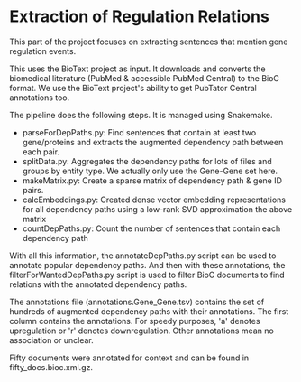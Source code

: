 # Extraction of Regulation Relations

This part of the project focuses on extracting sentences that mention gene regulation events.

This uses the BioText project as input. It downloads and converts the biomedical literature (PubMed & accessible PubMed Central) to the BioC format. We use the BioText project's ability to get PubTator Central annotations too.

The pipeline does the following steps. It is managed using Snakemake.
- parseForDepPaths.py: Find sentences that contain at least two gene/proteins and extracts the augmented dependency path between each pair.
- splitData.py: Aggregates the dependency paths for lots of files and groups by entity type. We actually only use the Gene-Gene set here.
- makeMatrix.py: Create a sparse matrix of dependency path & gene ID pairs.
- calcEmbeddings.py: Created dense vector embedding representations for all dependency paths using a low-rank SVD approximation the above matrix
- countDepPaths.py: Count the number of sentences that contain each dependency path

With all this information, the annotateDepPaths.py script can be used to annotate popular dependency paths. And then with these annotations, the filterForWantedDepPaths.py script is used to filter BioC documents to find relations with the annotated dependency paths.

The annotations file (annotations.Gene\_Gene.tsv) contains the set of hundreds of augmented dependency paths with their annotations. The first column contains the annotations. For speedy purposes, 'a' denotes upregulation or 'r' denotes downregulation. Other annotations mean no association or unclear.

Fifty documents were annotated for context and can be found in fifty_docs.bioc.xml.gz.